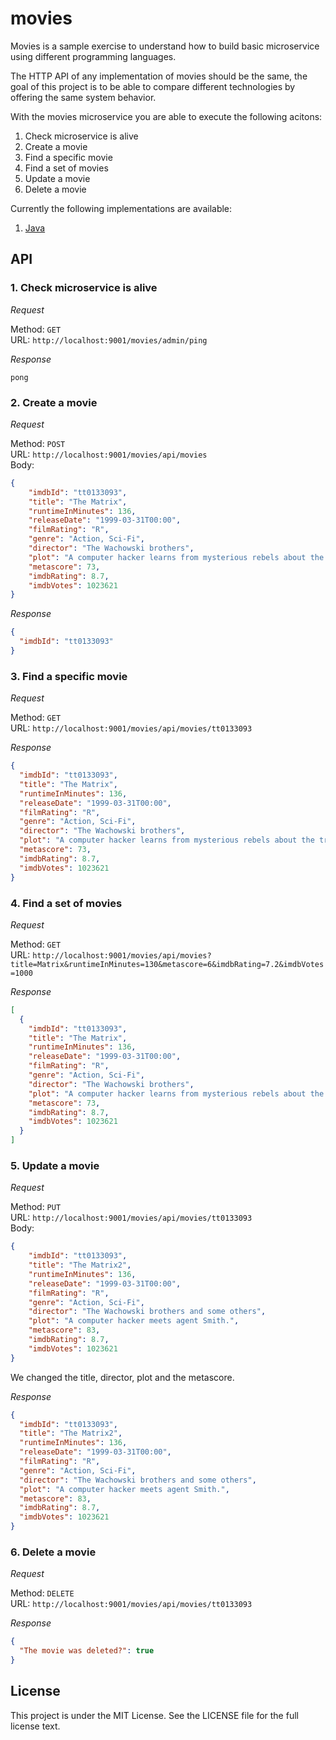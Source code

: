 # movies

Movies is a sample exercise to understand how to build basic microservice using different programming languages.

The HTTP API of any implementation of movies should be the same, the goal of this project is to be able
to compare different technologies by offering the same system behavior.

With the movies microservice you are able to execute the following acitons: 

1. Check microservice is alive
1. Create a movie
1. Find a specific movie
1. Find a set of movies
1. Update a movie
1. Delete a movie

Currently the following implementations are available:

1. [Java](https://github.com/julianespinel/movies-java)

## API

### 1. Check microservice is alive

*Request*

Method: `GET`<br>
URL: `http://localhost:9001/movies/admin/ping`<br>

*Response*

```
pong
```

### 2. Create a movie

*Request*

Method: `POST`<br>
URL: `http://localhost:9001/movies/api/movies`<br>
Body:

```json
{
    "imdbId": "tt0133093",
    "title": "The Matrix",
    "runtimeInMinutes": 136,
    "releaseDate": "1999-03-31T00:00",
    "filmRating": "R",
    "genre": "Action, Sci-Fi",
    "director": "The Wachowski brothers",
    "plot": "A computer hacker learns from mysterious rebels about the true nature of his reality and his role in the war against its controllers.",
    "metascore": 73,
    "imdbRating": 8.7,
    "imdbVotes": 1023621
}
```

*Response*

```json
{
  "imdbId": "tt0133093"
}
```

### 3. Find a specific movie

*Request*

Method: `GET`<br>
URL: `http://localhost:9001/movies/api/movies/tt0133093`<br>

*Response*

```json
{
  "imdbId": "tt0133093",
  "title": "The Matrix",
  "runtimeInMinutes": 136,
  "releaseDate": "1999-03-31T00:00",
  "filmRating": "R",
  "genre": "Action, Sci-Fi",
  "director": "The Wachowski brothers",
  "plot": "A computer hacker learns from mysterious rebels about the true nature of his reality and his role in the war against its controllers.",
  "metascore": 73,
  "imdbRating": 8.7,
  "imdbVotes": 1023621
}
```

### 4. Find a set of movies

*Request*

Method: `GET`<br>
URL: `http://localhost:9001/movies/api/movies?title=Matrix&runtimeInMinutes=130&metascore=6&imdbRating=7.2&imdbVotes=1000`<br>

*Response*

```json
[
  {
    "imdbId": "tt0133093",
    "title": "The Matrix",
    "runtimeInMinutes": 136,
    "releaseDate": "1999-03-31T00:00",
    "filmRating": "R",
    "genre": "Action, Sci-Fi",
    "director": "The Wachowski brothers",
    "plot": "A computer hacker learns from mysterious rebels about the true nature of his reality and his role in the war against its controllers.",
    "metascore": 73,
    "imdbRating": 8.7,
    "imdbVotes": 1023621
  }
]
```

### 5. Update a movie

*Request*

Method: `PUT`<br>
URL: `http://localhost:9001/movies/api/movies/tt0133093`<br>
Body:
```json
{
    "imdbId": "tt0133093",
    "title": "The Matrix2",
    "runtimeInMinutes": 136,
    "releaseDate": "1999-03-31T00:00",
    "filmRating": "R",
    "genre": "Action, Sci-Fi",
    "director": "The Wachowski brothers and some others",
    "plot": "A computer hacker meets agent Smith.",
    "metascore": 83,
    "imdbRating": 8.7,
    "imdbVotes": 1023621
}
```

We changed the title, director, plot and the metascore.

*Response*

```json
{
  "imdbId": "tt0133093",
  "title": "The Matrix2",
  "runtimeInMinutes": 136,
  "releaseDate": "1999-03-31T00:00",
  "filmRating": "R",
  "genre": "Action, Sci-Fi",
  "director": "The Wachowski brothers and some others",
  "plot": "A computer hacker meets agent Smith.",
  "metascore": 83,
  "imdbRating": 8.7,
  "imdbVotes": 1023621
}
```

### 6. Delete a movie

*Request*

Method: `DELETE`<br>
URL: `http://localhost:9001/movies/api/movies/tt0133093`<br>

*Response*

```json
{
  "The movie was deleted?": true
}
```

## License

This project is under the MIT License. See the LICENSE file for the full license text.
